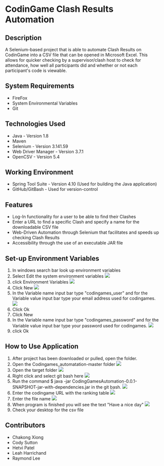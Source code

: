 # CodinGame Clash Results Automation

## Description
A Selenium-based project that is able to automate Clash Results on CodinGame into a CSV file that can be opened in Microsoft Excel. This allows for quicker checking by a supervisor/clash host to check for attendance, how well all participants did and whether or not each participant's code is viewable.

## System Requirements
- FireFox
- System Environmental Variables
- Git

## Technologies Used
- Java - Version 1.8
- Maven
- Selenium - Version 3.141.59
- Web Driver Manager - Version 3.7.1
- OpenCSV - Version 5.4

## Working Environment
- Spring Tool Suite - Version 4.10 (Used for building the Java application)
- GitHub/GitBash - Used for version-control

## Features
- Log-In functionality for a user to be able to find their Clashes
- Enter a URL to find a specific Clash and specify a name for the downloadable CSV file
- Web-Driven Automation through Selenium that facilitates and speeds up checking Clash Results
- Accessibility through the use of an executable JAR file

## Set-up Environment Variables
  1. In windows search bar look up environment variables 
  2. Select Edit the system environment variables
      ![](./images/windowSearch.PNG)
  3. click Environment Variables
      ![](./images/EnvironmentVariable.PNG)
  4. Click New
      ![](./images/New.PNG)
  5. In the Variable name input bar type "codingames_user" and for the Variable value input bar type your email address used for codingames.
      ![](./images/EmailVariable.PNG)
  6. Click Ok
  7. Click New
  8. In the Variable name input bar type "codingames_password" and for the Variable value input bar type your password used for codingames.
      ![](./images/PasswordVariable.PNG)
  9. click Ok

## How to Use Application
  1. After project has been downloaded or pulled, open the folder.
  2. Open the Codingames_automatation-master folder
   ![](./images/CodingGamesFolder.PNG)
  3. Open the target folder 
   ![](./images/TargetFolder.PNG)
  4. Right click and select git bash here
   ![](./images/GitBash.PNG)
  5. Run the command $ java -jar CodingGamesAutomation-0.0.1-SNAPSHOT-jar-with-dependencies.jar in the git bash.
   ![](./images/CommandOne.PNG)
  6. Enter the codingame URL with the ranking table
   ![](./images/EnterUrl.PNG)
  7. Enter the file name
   ![](./images/EnterFileName.PNG)
  8. When program is finished you will see the text "Have a nice day"
   ![](./images/HaveANiceDay.PNG)
  12. Check your desktop for the csv file

## Contributors
- Chakong Xiong
- Cody Sutton
- Hetvi Patel
- Leah Harrichand
- Raymond Lee
